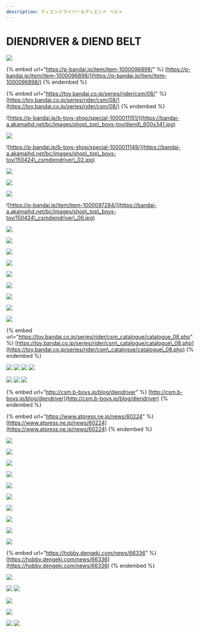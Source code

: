 ```yaml
---
description: ディエンドライバー＆ディエンド ベルト
---
```


# DIENDRIVER & DIEND BELT

![](https://toy.bandai.co.jp/assets/rider/images/csm\_catalogue/catalogue/tit\_08.png)

{% embed url="https://p-bandai.jp/item/item-1000096898/" %}
[https://p-bandai.jp/item/item-1000096898/](https://p-bandai.jp/item/item-1000096898/)
{% endembed %}

{% embed url="https://toy.bandai.co.jp/series/rider/csm/08/" %}
[https://toy.bandai.co.jp/series/rider/csm/08/](https://toy.bandai.co.jp/series/rider/csm/08/)
{% endembed %}

![https://p-bandai.jp/b-toys-shop/special-1000011151/](https://bandai-a.akamaihd.net/bc/images/shop\_top\_boys-toy/diend\_600x341.jpg)

![](https://bandai-a.akamaihd.net/bc/images/shop\_top\_boys-toy/150424\_csmdiendriver\_01.jpg)

![https://p-bandai.jp/b-toys-shop/special-1000011149/](https://bandai-a.akamaihd.net/bc/images/shop\_top\_boys-toy/150424\_csmdiendriver\_02.jpg)

![](https://bandai-a.akamaihd.net/bc/images/shop\_top\_boys-toy/150424\_csmdiendriver\_03.jpg)

![](https://bandai-a.akamaihd.net/bc/images/shop\_top\_boys-toy/150424\_csmdiendriver\_04.jpg)

![](https://bandai-a.akamaihd.net/bc/images/shop\_top\_boys-toy/150424\_csmdiendriver\_05.jpg)

![https://p-bandai.jp/item/item-1000097284/](https://bandai-a.akamaihd.net/bc/images/shop\_top\_boys-toy/150424\_csmdiendriver\_06.jpg)

![](https://bandai-a.akamaihd.net/bc/images/shop\_top\_boys-toy/150424\_csmdiendriver\_07.jpg)

![](https://bandai-a.akamaihd.net/bc/img/model/xl/1000096898\_1.jpg)

![](https://bandai-a.akamaihd.net/bc/img/model/xl/1000096898\_2.jpg)

![](https://bandai-a.akamaihd.net/bc/img/model/xl/1000096898\_3.jpg)

![](https://bandai-a.akamaihd.net/bc/img/model/xl/1000096898\_4.jpg)

![](https://bandai-a.akamaihd.net/bc/img/model/xl/1000096898\_5.jpg)

![](https://bandai-a.akamaihd.net/bc/img/model/xl/1000096898\_6.jpg)

![](https://bandai-a.akamaihd.net/bc/img/model/xl/1000096898\_7.jpg)

![](https://bandai-a.akamaihd.net/bc/img/model/xl/1000096898\_8.jpg)

{% embed url="https://toy.bandai.co.jp/series/rider/csm_catalogue/catalogue_08.php" %}
[https://toy.bandai.co.jp/series/rider/csm\_catalogue/catalogue\_08.php](https://toy.bandai.co.jp/series/rider/csm\_catalogue/catalogue\_08.php)
{% endembed %}

![](https://toy.bandai.co.jp/assets/rider/images/csm\_catalogue/catalogue/08/img\_molding\_01.png) ![](https://toy.bandai.co.jp/assets/rider/images/csm\_catalogue/catalogue/08/img\_henshin\_01.png) ![](https://toy.bandai.co.jp/assets/rider/images/csm\_catalogue/catalogue/08/img\_sound\_01.jpg) ![](https://toy.bandai.co.jp/assets/rider/images/csm\_catalogue/catalogue/08/img\_others\_01.png)

![](https://toy.bandai.co.jp/assets/rider/images/csm\_catalogue/catalogue/08/img\_set\_01.jpg) ![](https://toy.bandai.co.jp/assets/rider/images/csm\_catalogue/catalogue/08/img\_set\_02.jpg) ![](https://toy.bandai.co.jp/assets/rider/images/csm\_catalogue/catalogue/08/img\_set\_03.jpg)

{% embed url="http://csm.b-boys.jp/blog/diendriver" %}
[http://csm.b-boys.jp/blog/diendriver](http://csm.b-boys.jp/blog/diendriver)
{% endembed %}

{% embed url="https://www.atpress.ne.jp/news/60224" %}
[https://www.atpress.ne.jp/news/60224](https://www.atpress.ne.jp/news/60224)
{% endembed %}

![](https://www.atpress.ne.jp/releases/60224/img\_60224\_1.jpg)

![](https://www.atpress.ne.jp/releases/60224/img\_60224\_2.jpg)

![](https://www.atpress.ne.jp/releases/60224/img\_60224\_3.jpg)

![](https://www.atpress.ne.jp/releases/60224/img\_60224\_4.jpg)

![](https://www.atpress.ne.jp/releases/60224/img\_60224\_5.jpg)

![](https://www.atpress.ne.jp/releases/60224/img\_60224\_6.jpg)

![](https://www.atpress.ne.jp/releases/60224/img\_60224\_7.jpg)

![](https://www.atpress.ne.jp/releases/60224/img\_60224\_8.jpg)

![](https://www.atpress.ne.jp/releases/60224/img\_60224\_9.jpg)

![](https://www.atpress.ne.jp/releases/60224/img\_60224\_10.jpg)

{% embed url="https://hobby.dengeki.com/news/66336" %}
[https://hobby.dengeki.com/news/66336](https://hobby.dengeki.com/news/66336)
{% endembed %}

![](https://hobby.dengeki.com/ss/hobby/uploads/2015/04/w-014.jpg)

![](https://hobby.dengeki.com/ss/hobby/uploads/2015/04/e7416fc85f767b97f70c26ac2fa7fff1.jpg) ![](https://hobby.dengeki.com/ss/hobby/uploads/2015/04/w-CSDD\_5158.jpg)

![](https://hobby.dengeki.com/ss/hobby/uploads/2015/04/w-CSDD\_5168.jpg)

![](https://hobby.dengeki.com/ss/hobby/uploads/2015/04/w-kam-diend.jpg)

![](https://hobby.dengeki.com/ss/hobby/uploads/2015/04/8ed9546984713951f8ef086cf785fe5e.jpg) ![](https://hobby.dengeki.com/ss/hobby/uploads/2015/04/w-CSDD\_5127.jpg)
